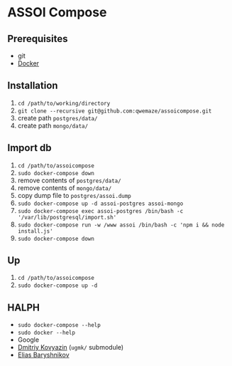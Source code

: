 # ASSOI Compose

## Prerequisites
- git
- [Docker](https://docs.docker.com/engine/installation/)

## Installation
1. ```cd /path/to/working/directory```
1. ```git clone --recursive git@github.com:qwemaze/assoicompose.git```
1. create path ```postgres/data/```
1. create path ```mongo/data/```

## Import db
1. ```cd /path/to/assoicompose```
1. ```sudo docker-compose down```
1. remove contents of ```postgres/data/```
1. remove contents of ```mongo/data/```
1. copy dump file to ```postgres/assoi.dump```
1. ```sudo docker-compose up -d assoi-postgres assoi-mongo```
1. ```sudo docker-compose exec assoi-postgres /bin/bash -c '/var/lib/postgresql/import.sh'```
1. ```sudo docker-compose run -w /www assoi /bin/bash -c 'npm i && node install.js'```
1. ```sudo docker-compose down```

## Up
1. ```cd /path/to/assoicompose```
1. ```sudo docker-compose up -d```

## HALPH
- ```sudo docker-compose --help```
- ```sudo docker --help```
- Google
- [Dmitriy Kovyazin](mailto:dkoviazin@gmail.com) (```ugmk/``` submodule)
- [Elias Baryshnikov](mailto:qwelias@gmail.com)
